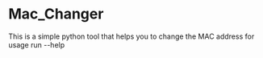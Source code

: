 # Mac_Changer
This is a simple python tool that helps you to change the MAC address
for usage run --help
